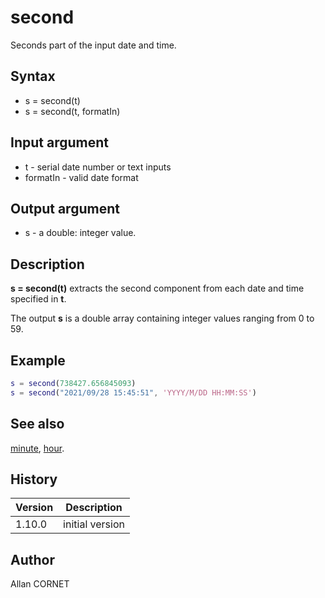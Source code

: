 # second

Seconds part of the input date and time.

## Syntax

- s = second(t)
- s = second(t, formatIn)

## Input argument

- t - serial date number or text inputs
- formatIn - valid date format

## Output argument

- s - a double: integer value.

## Description

  <p><b>s = second(t)</b> extracts the second component from each date and time specified in <b>t</b>.</p>
  <p>The output <b>s</b> is a double array containing integer values ranging from 0 to 59.</p>

## Example

```matlab
s = second(738427.656845093)
s = second("2021/09/28 15:45:51", 'YYYY/M/DD HH:MM:SS')
```

## See also

[minute](minute.md), [hour](hour.md).

## History

| Version | Description     |
| ------- | --------------- |
| 1.10.0  | initial version |

## Author

Allan CORNET
